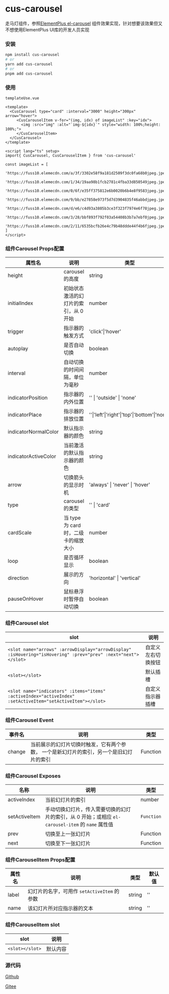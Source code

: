 # cus-carousel

走马灯组件，参照[ElementPlus el-carousel](https://element-plus.org/zh-CN/component/carousel.html) 组件效果实现，针对想要该效果但又不想使用ElementPlus UI库的开发人员实现

### 安装

```sh
npm install cus-carousel
# or
yarn add cus-carousel
# or
pnpm add cus-carousel
```

### 使用

`templateUse.vue`

```vue
<template>
  <CusCarousel type="card" :interval="3000" height="300px" arrow="hover">
     <CusCarouselItem v-for="(img, idx) of imageList" :key="idx">
       <img :src="img" :alt="`img-${idx}`" style="width: 100%;height: 100%;">
     </CusCarouselItem>
  </CusCarousel>
</template>

<script lang="ts" setup>
import{ CusCarousel, CusCarouselItem } from 'cus-carousel'

const imageList = [
  'https://fuss10.elemecdn.com/a/3f/3302e58f9a181d2509f3dc0fa68b0jpeg.jpeg',
  'https://fuss10.elemecdn.com/1/34/19aa98b1fcb2781c4fba33d850549jpeg.jpeg',
  'https://fuss10.elemecdn.com/0/6f/e35ff375812e6b0020b6b4e8f9583jpeg.jpeg',
  'https://fuss10.elemecdn.com/9/bb/e27858e973f5d7d3904835f46abbdjpeg.jpeg',
  'https://fuss10.elemecdn.com/d/e6/c4d93a3805b3ce3f323f7974e6f78jpeg.jpeg',
  'https://fuss10.elemecdn.com/3/28/bbf893f792f03a54408b3b7a7ebf0jpeg.jpeg',
  'https://fuss10.elemecdn.com/2/11/6535bcfb26e4c79b48ddde44f4b6fjpeg.jpeg',
]
</script>
```

### 组件Carousel Props配置

| 属性名               | 说明                                  | 类型                                         | 默认值       |
| -------------------- | ------------------------------------- | -------------------------------------------- | ------------ |
| height               | carousel 的高度                       | string                                       | '300px'      |
| initialIndex         | 初始状态激活的幻灯片的索引，从 0 开始 | number                                       | 0            |
| trigger              | 指示器的触发方式                      | 'click'\|'hover'                             | 'hover'      |
| autoplay             | 是否自动切换                          | boolean                                      | true         |
| interval             | 自动切换的时间间隔，单位为毫秒        | number                                       | 3000         |
| indicatorPosition    | 指示器的内外位置                      | '' \| 'outside' \| 'none'                    | ''           |
| indicatorPlace       | 指示器的排放位置                      | ''\|'left'\|'right'\|'top'\|'bottom'\|'none' | ''           |
| indicatorNormalColor | 默认指示器的颜色                      | string                                       | '#c0c4cc'    |
| indicatorActiveColor | 当前激活的默认指示器的颜色            | string                                       | '#409eff'    |
| arrow                | 切换箭头的显示时机                    | 'always' \| 'never' \| 'hover'               | 'hover'      |
| type                 | carousel 的类型                       | '' \| 'card'                                 | ''           |
| cardScale            | 当 type 为 card 时，二级卡的缩放大小  | number                                       | 0.83         |
| loop                 | 是否循环显示                          | boolean                                      | true         |
| direction            | 展示的方向                            | 'horizontal' \| 'vertical'                   | 'horizontal' |
| pauseOnHover         | 鼠标悬浮时暂停自动切换                | boolean                                      | true         |

### 组件Carousel slot

| slot                                                         | 说明               |
| ------------------------------------------------------------ | ------------------ |
| `<slot name="arrows" :arrowDisplay="arrowDisplay" :isHovering="isHovering" :prev="prev" :next="next"></slot>` | 自定义左右切换按钮 |
| `<slot></slot>`                                              | 默认插槽           |
| `<slot name="indicators" :items="items" :activeIndex="activeIndex" :setActiveItem="setActiveItem"></slot>` | 自定义指示器插槽   |

### 组件Carousel Event

| **事件名** | **说明**                                                     | **类型** |
| ---------- | ------------------------------------------------------------ | -------- |
| change     | 当前展示的幻灯片切换时触发，它有两个参数， 一个是新幻灯片的索引，另一个是旧幻灯片的索引 | Function |

### 组件Carousel Exposes

| 名称          | 说明                                                         | 类型       |
| ------------- | ------------------------------------------------------------ | ---------- |
| activeIndex   | 当前幻灯片的索引                                             | number     |
| setActiveItem | 手动切换幻灯片，传入需要切换的幻灯片的索引，从 0 开始；或相应 `el-carousel-item` 的 `name` 属性值 | `Function` |
| prev          | 切换至上一张幻灯片                                           | Function   |
| next          | 切换至下一张幻灯片                                           | Function   |



### 组件CarouselItem Props配置

| 属性名 | 说明                                        | 类型   | 默认值 |
| ------ | ------------------------------------------- | ------ | ------ |
| label  | 幻灯片的名字，可用作 `setActiveItem` 的参数 | string | ''     |
| name   | 该幻灯片所对应指示器的文本                  | string | ''     |

### 组件CarouselItem slot

| slot            | 说明     |
| --------------- | -------- |
| `<slot></slot>` | 默认内容 |

### 源代码

[Github](https://github.com/AmSuperKing/cus-carousel)

[Gitee](https://gitee.com/amsuperking/cus-carousel)
